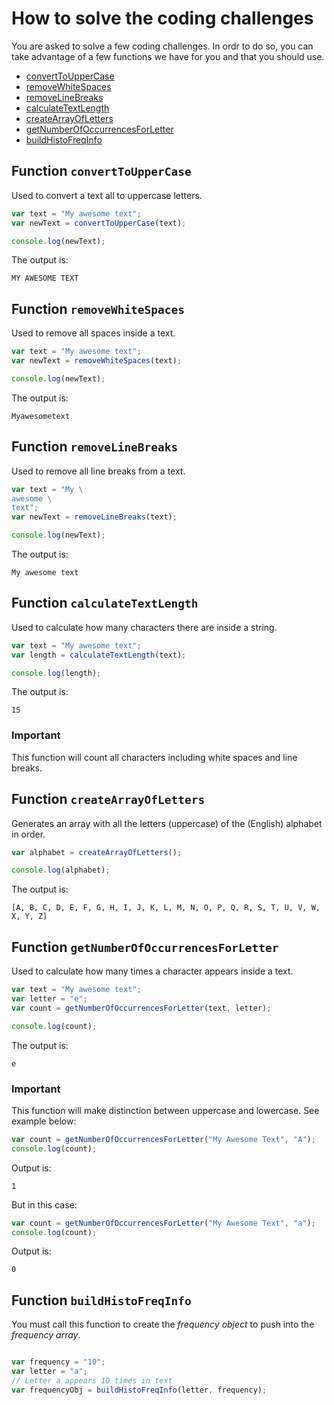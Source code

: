# How to solve the coding challenges
You are asked to solve a few coding challenges. In ordr to do so, you can take advantage of a few functions we have for you and that you should use.

- [convertToUpperCase](#convertToUpperCase)
- [removeWhiteSpaces](#removeWhiteSpaces)
- [removeLineBreaks](#removeLineBreaks)
- [calculateTextLength](#calculateTextLength)
- [createArrayOfLetters](#createArrayOfLetters)
- [getNumberOfOccurrencesForLetter](#getNumberOfOccurrencesForLetter)
- [buildHistoFreqInfo](#buildHistoFreqInfo)

## Function `convertToUpperCase`
Used to convert a text all to uppercase letters.

```javascript
var text = "My awesome text";
var newText = convertToUpperCase(text);

console.log(newText);
```

The output is:

```
MY AWESOME TEXT
```

## Function `removeWhiteSpaces`
Used to remove all spaces inside a text.

```javascript
var text = "My awesome text";
var newText = removeWhiteSpaces(text);

console.log(newText);
```

The output is:

```
Myawesometext
```

## Function `removeLineBreaks`
Used to remove all line breaks from a text.

```javascript
var text = "My \
awesome \
text";
var newText = removeLineBreaks(text);

console.log(newText);
```

The output is:

```
My awesome text
```

## Function `calculateTextLength`
Used to calculate how many characters there are inside a string.

```javascript
var text = "My awesome text";
var length = calculateTextLength(text);

console.log(length);
```

The output is:

```
15
```

### Important
This function will count all characters including white spaces and line breaks.

## Function `createArrayOfLetters`
Generates an array with all the letters (uppercase) of the (English) alphabet in order.

```javascript
var alphabet = createArrayOfLetters();

console.log(alphabet);
```

The output is:

```
[A, B, C, D, E, F, G, H, I, J, K, L, M, N, O, P, Q, R, S, T, U, V, W, X, Y, Z]
```

## Function `getNumberOfOccurrencesForLetter`
Used to calculate how many times a character appears inside a text.

```javascript
var text = "My awesome text";
var letter = "e";
var count = getNumberOfOccurrencesForLetter(text, letter);

console.log(count);
```

The output is:

```
e
```

### Important
This function will make distinction between uppercase and lowercase. See example below:

```javascript
var count = getNumberOfOccurrencesForLetter("My Awesome Text", "A");
console.log(count);
```

Output is:

```
1
```

But in this case:

```javascript
var count = getNumberOfOccurrencesForLetter("My Awesome Text", "a");
console.log(count);
```

Output is:

```
0
```

## Function `buildHistoFreqInfo`
You must call this function to create the _frequency object_ to push into the _frequency array_.

```javascript

var frequency = "10";
var letter = "a";
// Letter a appears 10 times in text
var frequencyObj = buildHistoFreqInfo(letter, frequency);
```
